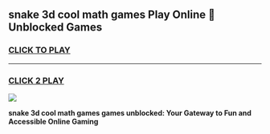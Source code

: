 
## snake 3d cool math games Play Online 👋 Unblocked Games
<h3>
<a href="https://news.freeplayer.one?title=snake_3d_cool_math_games&ref=17CMG">CLICK TO PLAY</a></h3>
<hr>

<h3>
<a href="https://news.freeplayer.one?title=snake_3d_cool_math_games&ref=17CMG">CLICK 2 PLAY</a>
  
</h3>

<a href="https://news.freeplayer.one?title=snake_3d_cool_math_games&ref=17CMG/"><img src="https://clearcache.store/games.png"></a>


**snake 3d cool math games games unblocked: Your Gateway to Fun and Accessible Online Gaming**
